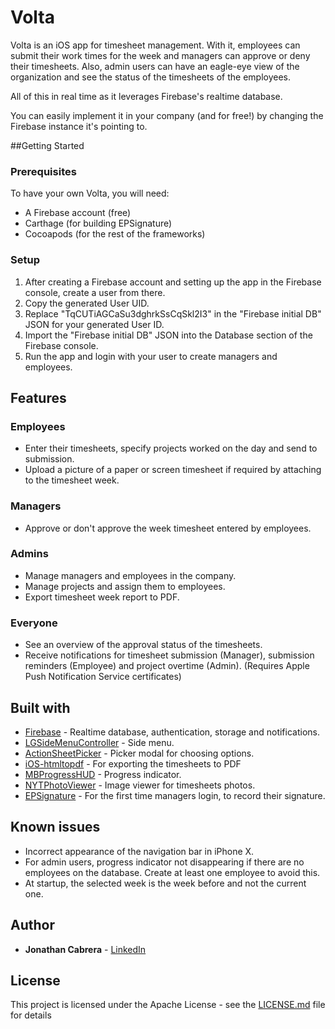 # Volta

Volta is an iOS app for timesheet management. With it, employees can submit their work times for the week and managers can approve or deny their timesheets. Also, admin users can have an eagle-eye view of the organization and see the status of the timesheets of the employees.

All of this in real time as it leverages Firebase's realtime database.

You can easily implement it in your company (and for free!) by changing the Firebase instance it's pointing to.

##Getting Started

### Prerequisites

To have your own Volta, you will need:
- A Firebase account (free)
- Carthage (for building EPSignature)
- Cocoapods (for the rest of the frameworks)

### Setup

1. After creating a Firebase account and setting up the app in the Firebase console, create a user from there.
2. Copy the generated User UID.
3. Replace "TqCUTiAGCaSu3dghrkSsCqSkl2I3" in the "Firebase initial DB" JSON for your generated User ID.
4. Import the "Firebase initial DB" JSON into the Database section of the Firebase console.
5. Run the app and login with your user to create managers and employees.

## Features

### Employees
- Enter their timesheets, specify projects worked on the day and send to submission.
- Upload a picture of a paper or screen timesheet if required by attaching to the timesheet week.

### Managers
- Approve or don't approve the week timesheet entered by employees.

### Admins
- Manage managers and employees in the company.
- Manage projects and assign them to employees.
- Export timesheet week report to PDF.

### Everyone
- See an overview of the approval status of the timesheets. 
- Receive notifications for timesheet submission (Manager), submission reminders (Employee) and project overtime (Admin). (Requires Apple Push Notification Service certificates)

## Built with
- [Firebase][1] - Realtime database, authentication, storage and notifications.
- [LGSideMenuController][2] - Side menu.
- [ActionSheetPicker][3] - Picker modal for choosing options.
- [iOS-htmltopdf][4] - For exporting the timesheets to PDF
- [MBProgressHUD][5] - Progress indicator.
- [NYTPhotoViewer][6] - Image viewer for timesheets photos.
- [EPSignature][7] - For the first time managers login, to record their signature.

[1]: https://firebase.google.com
[2]: https://github.com/Friend-LGA/LGSideMenuController
[3]: https://github.com/skywinder/ActionSheetPicker-3.0
[4]: https://github.com/iclems/iOS-htmltopdf
[5]: https://www.github.com/jdg/MBProgressHUD
[6]: https://github.com/NYTimes/NYTPhotoViewer
[7]: https://github.com/ipraba/EPSignature

## Known issues
- Incorrect appearance of the navigation bar in iPhone X.
- For admin users, progress indicator not disappearing if there are no employees on the database. Create at least one employee to avoid this.
- At startup, the selected week is the week before and not the current one.

## Author

* **Jonathan Cabrera** - [LinkedIn](https://www.linkedin.com/in/jcabreram/en)
            
## License

This project is licensed under the Apache License - see the [LICENSE.md](LICENSE.md) file for details
